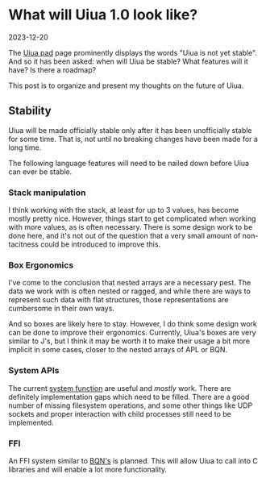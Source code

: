 # What will Uiua 1.0 look like?

2023-12-20

The [Uiua pad](https://uiua.org/pad) page prominently displays the words "Uiua is not yet stable". And so it has been asked: when will Uiua be stable? What features will it have? Is there a roadmap?

This post is to organize and present my thoughts on the future of Uiua.

## Stability

Uiua will be made officially stable only after it has been unofficially stable for some time. That is, not until no breaking changes have been made for a long time.

The following language features will need to be nailed down before Uiua can ever be stable.

### Stack manipulation

I think working with the stack, at least for up to 3 values, has become mostly pretty nice. However, things start to get complicated when working with more values, as is often necessary. There is some design work to be done here, and it's not out of the question that a very small amount of non-tacitness could be introduced to improve this.

### Box Ergonomics

I've come to the conclusion that nested arrays are a necessary pest. The data we work with is often nested or ragged, and while there are ways to represent such data with flat structures, those representations are cumbersome in their own ways.

And so boxes are likely here to stay. However, I do think some design work can be done to improve their ergonomics. Currently, Uiua's boxes are very similar to J's, but I think it may be worth it to make their usage a bit more implicit in some cases, closer to the nested arrays of APL or BQN.

### System APIs

The current [system function](https://uiua.org/docs/system) are useful and *mostly* work. There are definitely implementation gaps which need to be filled. There are a good number of missing filesystem operations, and some other things like UDP sockets and proper interaction with child processes still need to be implemented.

### FFI

An FFI system similar to [BQN's](https://mlochbaum.github.io/BQN/spec/system.html#foreign-function-interface) is planned. This will allow Uiua to call into C libraries and will enable a lot more functionality.